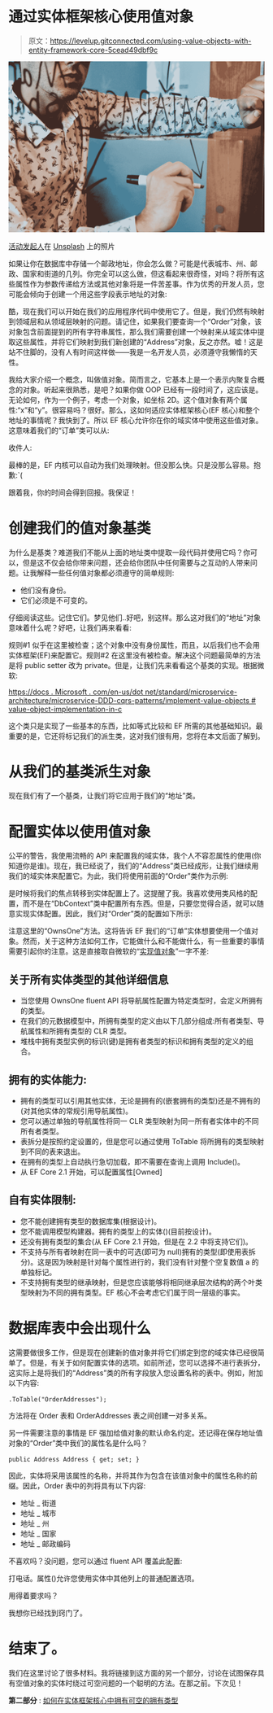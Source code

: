 # 通过实体框架核心使用值对象

> 原文：<https://levelup.gitconnected.com/using-value-objects-with-entity-framework-core-5cead49dbf9c>

![](img/a90f160d8981fe26bde9dfff30acfc46.png)

[活动发起人](https://unsplash.com/@campaign_creators?utm_source=medium&utm_medium=referral)在 [Unsplash](https://unsplash.com?utm_source=medium&utm_medium=referral) 上的照片

如果让你在数据库中存储一个邮政地址，你会怎么做？可能是代表城市、州、邮政、国家和街道的几列。你完全可以这么做，但这看起来很奇怪，对吗？将所有这些属性作为参数传递给方法或其他对象将是一件苦差事。作为优秀的开发人员，您可能会倾向于创建一个用这些字段表示地址的对象:

酷，现在我们可以开始在我们的应用程序代码中使用它了。但是，我们仍然有映射到领域层和从领域层映射的问题。请记住，如果我们要查询一个“Order”对象，该对象包含前面提到的所有字符串属性，那么我们需要创建一个映射来从域实体中提取这些属性，并将它们映射到我们新创建的“Address”对象，反之亦然。嘘！这是站不住脚的，没有人有时间这样做——我是一名开发人员，必须遵守我懒惰的天性。

我给大家介绍一个概念，叫做值对象。简而言之，它基本上是一个表示内聚复合概念的对象。听起来很熟悉，是吧？如果你做 OOP 已经有一段时间了，这应该是。无论如何，作为一个例子，考虑一个对象，如坐标 2D。这个值对象有两个属性:“x”和“y”。很容易吗？很好。那么，这如何适应实体框架核心(EF 核心)和整个地址的事情呢？我快到了。所以 EF 核心允许你在你的域实体中使用这些值对象。这意味着我们的“订单”类可以从:

收件人:

最棒的是，EF 内核可以自动为我们处理映射。但没那么快。只是没那么容易。抱歉:`(

跟着我，你的时间会得到回报。我保证！

# 创建我们的值对象基类

为什么是基类？难道我们不能从上面的地址类中提取一段代码并使用它吗？你可以，但是这不仅会给你带来问题，还会给你团队中任何需要与之互动的人带来问题。让我解释一些任何值对象都必须遵守的简单规则:

*   他们没有身份。
*   它们必须是不可变的。

仔细阅读这些。记住它们。梦见他们..好吧，别这样。那么这对我们的“地址”对象意味着什么呢？好吧，让我们再来看看:

规则#1 似乎在这里被检查；这个对象中没有身份属性，而且，以后我们也不会用实体框架(EF)来配置它。规则#2 在这里没有被检查。解决这个问题最简单的方法是将 public setter 改为 private。但是，让我们先来看看这个基类的实现。根据微软:

[https://docs . Microsoft . com/en-us/dot net/standard/microservice-architecture/microservice-DDD-cqrs-patterns/implement-value-objects # value-object-implementation-in-c](https://docs.microsoft.com/en-us/dotnet/standard/microservices-architecture/microservice-ddd-cqrs-patterns/implement-value-objects#value-object-implementation-in-c)

这个类只是实现了一些基本的东西，比如等式比较和 EF 所需的其他基础知识。最重要的是，它还将标记我们的派生类，这对我们很有用，您将在本文后面了解到。

# 从我们的基类派生对象

现在我们有了一个基类，让我们将它应用于我们的“地址”类。

# 配置实体以使用值对象

公平的警告，我使用流畅的 API 来配置我的域实体，我个人不容忍属性的使用(你知道你是谁)。现在，我已经说了，我们的“Address”类已经成形，让我们继续用我们的域实体来配置它。为此，我们将使用前面的“Order”类作为示例:

是时候将我们的焦点转移到实体配置上了。这提醒了我。我喜欢使用类风格的配置，而不是在“DbContext”类中配置所有东西。但是，只要您觉得合适，就可以随意实现实体配置。因此，我们对“Order”类的配置如下所示:

注意这里的“OwnsOne”方法。这将告诉 EF 我们的“订单”实体想要使用一个值对象。然而，关于这种方法如何工作，它能做什么和不能做什么，有一些重要的事情需要引起你的注意。这是直接取自微软的“[实现值对象](https://docs.microsoft.com/en-us/dotnet/standard/microservices-architecture/microservice-ddd-cqrs-patterns/implement-value-objects#additional-details-on-owned-entity-types)”一字不差:

## 关于所有实体类型的其他详细信息

*   当您使用 OwnsOne fluent API 将导航属性配置为特定类型时，会定义所拥有的类型。
*   在我们的元数据模型中，所拥有类型的定义由以下几部分组成:所有者类型、导航属性和所拥有类型的 CLR 类型。
*   堆栈中拥有类型实例的标识(键)是拥有者类型的标识和拥有类型的定义的组合。

## 拥有的实体能力:

*   拥有的类型可以引用其他实体，无论是拥有的(嵌套拥有的类型)还是不拥有的(对其他实体的常规引用导航属性)。
*   您可以通过单独的导航属性将同一 CLR 类型映射为同一所有者实体中的不同所有者类型。
*   表拆分是按照约定设置的，但是您可以通过使用 ToTable 将所拥有的类型映射到不同的表来退出。
*   在拥有的类型上自动执行急切加载，即不需要在查询上调用 Include()。
*   从 EF Core 2.1 开始，可以配置属性[Owned]

## 自有实体限制:

*   您不能创建拥有类型的数据库集<t>(根据设计)。</t>
*   您不能调用模型构建器。拥有的类型上的实体<t>()(目前按设计)。</t>
*   还没有拥有类型的集合(从 EF Core 2.1 开始，但是在 2.2 中将支持它们)。
*   不支持与所有者映射在同一表中的可选(即可为 null)拥有的类型(即使用表拆分)。这是因为映射是针对每个属性进行的，我们没有针对整个空复数值 a 的单独标记。
*   不支持拥有类型的继承映射，但是您应该能够将相同继承层次结构的两个叶类型映射为不同的拥有类型。EF 核心不会考虑它们属于同一层级的事实。

# 数据库表中会出现什么

这需要做很多工作，但是现在创建新的值对象并将它们绑定到您的域实体已经很简单了。但是，有关于如何配置实体的选项。如前所述，您可以选择不进行表拆分，这实际上是将我们的“Address”类的所有字段放入您设置名称的表中。例如，附加以下内容:

```
.ToTable("OrderAddresses");
```

方法将在 Order 表和 OrderAddresses 表之间创建一对多关系。

另一件需要注意的事情是 EF 强加给值对象的默认命名约定。还记得在保存地址值对象的“Order”类中我们的属性名是什么吗？

```
public Address Address { get; set; }
```

因此，实体将采用该属性的名称，并将其作为包含在该值对象中的属性名称的前缀。因此，Order 表中的列将具有以下内容:

*   地址 _ 街道
*   地址 _ 城市
*   地址 _ 州
*   地址 _ 国家
*   地址 _ 邮政编码

不喜欢吗？没问题，您可以通过 fluent API 覆盖此配置:

打电话。属性()允许您使用实体中其他列上的普通配置选项。

用得着要求吗？

我想你已经找到窍门了。

# 结束了。

我们在这里讨论了很多材料。我将链接到这方面的另一个部分，讨论在试图保存具有空值对象的实体时绕过可空问题的一个聪明的方法。在那之前。下次见！

**第二部分** : [如何在实体框架核心中拥有可空的拥有类型](https://medium.com/@austin.davies0101/how-to-have-nullable-owned-types-in-entity-framework-core-84ed9f112878)